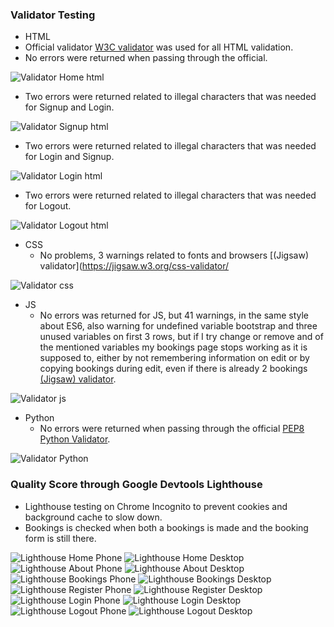 

### Validator Testing 

- HTML
 - Official validator [W3C validator](https://validator.w3.org/nu/?showsource=yes&doc=https%3A%2F%2Falexanderaberg.github.io%2FDifferent-Coloured-Tea%2Findex.html) was used for all HTML validation.
  -  No errors were returned when passing through the official.
<img src="assets/images/testing/validator-html-home.png" alt='Validator Home html'>

  -  Two errors were returned related to illegal characters that was needed for Signup and Login.
<img src="assets/images/testing/validator-html-signup.png" alt='Validator Signup html'>

-  Two errors were returned related to illegal characters that was needed for Login and Signup.
<img src="assets/images/testing/validator-html-login.png" alt='Validator Login html'>

-  Two errors were returned related to illegal characters that was needed for Logout.
<img src="assets/images/testing/validator-html-logout.png" alt='Validator Logout html'>



  
- CSS
  -  No problems, 3 warnings related to fonts and browsers [(Jigsaw) validator](https://jigsaw.w3.org/css-validator/
<img src="assets/images/testing/validator-css.png" alt='Validator css'>


- JS
  - No errors was returned for JS, but 41 warnings, in the same style about ES6, also warning for undefined variable bootstrap and three unused variables on first 3 rows, 
  but if I try change or remove and of the mentioned variables my bookings page stops working as it is supposed to, either by not remembering information on edit or by copying bookings during edit,
   even if there is already 2 bookings [(Jigsaw) validator](https://jshint.com/).
<img src="assets/images/testing/validator-js.png" alt='Validator js'>


- Python
  - No errors were returned when passing through the official [PEP8 Python Validator](https://pep8ci.herokuapp.com/#).

<img src="assets/images/validator.png" alt='Validator Python'>


### Quality Score through Google Devtools Lighthouse

- Lighthouse testing on Chrome Incognito to prevent cookies and background cache to slow down.
- Bookings is checked when both a bookings is made and the booking form is still there.

<img src="assets/images/lighthouse/lighthouse-home-phone.png" alt="Lighthouse Home Phone">
<img src="assets/images/lighthouse/lighthouse-home-desktop.png" alt="Lighthouse Home Desktop">
<img src="assets/images/lighthouse/lighthouse-about-phone.png" alt="Lighthouse About Phone">
<img src="assets/images/lighthouse/lighthouse-about-desktop.png" alt="Lighthouse About Desktop">
<img src="assets/images/lighthouse/lighthouse-bookings-phone.png" alt="Lighthouse Bookings Phone">
<img src="assets/images/lighthouse/lighthouse-bookings-desktop.png" alt="Lighthouse Bookings Desktop">
<img src="assets/images/lighthouse/lighthouse-register-phone.png" alt="Lighthouse Register Phone">
<img src="assets/images/lighthouse/lighthouse-register-desktop.png" alt="Lighthouse Register Desktop">
<img src="assets/images/lighthouse/lighthouse-login-phone.png" alt="Lighthouse Login Phone">
<img src="assets/images/lighthouse/lighthouse-login-desktop.png" alt="Lighthouse Login Desktop">
<img src="assets/images/lighthouse/lighthouse-logout-phone.png" alt="Lighthouse Logout Phone">
<img src="assets/images/lighthouse/lighthouse-logout-desktop.png" alt="Lighthouse Logout Desktop">
